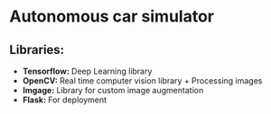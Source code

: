 # Autonomous car simulator

## Libraries:
  -  **Tensorflow:** Deep Learning library
  -  **OpenCV:** Real time computer vision library + Processing images
  -  **Imgage:** Library for custom image augmentation
  -  **Flask:** For deployment
